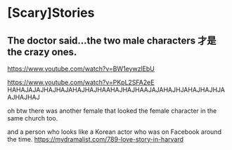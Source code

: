 # [Scary]Stories


## The doctor said...the two male characters 才是 the crazy ones.
<https://www.youtube.com/watch?v=BW1eywzlEbU>

<https://www.youtube.com/watch?v=PKpL2SFA2eE> HAHAJAJAJHAJHAJAHAJHAJHAAHAJHAJHAAJAJAHAJHJAHAJHAJHJAAJHAJHAJ

oh btw there was another female that looked the female character in the same church too.

and a person who looks like a Korean actor who was on Facebook around the time. <https://mydramalist.com/789-love-story-in-harvard>
